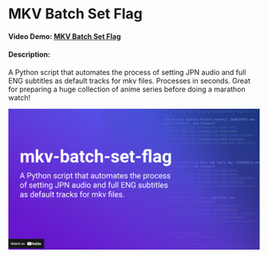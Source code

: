 # MKV Batch Set Flag
#### Video Demo:  [MKV Batch Set Flag](https://youtu.be/ez3NkqrQcFg)
#### Description:
A Python script that automates the process of setting JPN audio and full ENG subtitles as default tracks for mkv files.
Processes in seconds.
Great for preparing a huge collection of anime series before doing a marathon watch!

[![Watch the video](./preview/thumbnail.png)](https://youtu.be/ez3NkqrQcFg)
